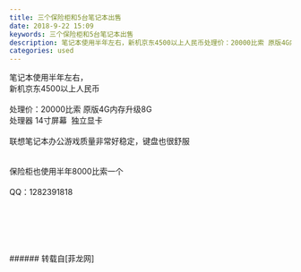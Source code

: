 ```yaml
---
title: 三个保险柜和5台笔记本出售
date: 2018-9-22 15:09
keywords: 三个保险柜和5台笔记本出售
description: 笔记本使用半年左右，新机京东4500以上人民币处理价：20000比索 原版4G内存升级8G处理器 14寸屏幕  独立显卡联想笔记本办公游戏质量非常好稳定，键盘也很舒服保险柜也使用半年8000比索一个QQ：1282391818
categories: used
---
```

<td class="t_f" id="postmessage_1862419">

笔记本使用半年左右，<br/>
新机京东4500以上人民币<br/>
<br/>
处理价：20000比索 原版4G内存升级8G<br/>
处理器 14寸屏幕  独立显卡<br/>
<br/>
联想笔记本办公游戏质量非常好稳定，键盘也很舒服<br/>
<br/>
<br/>
保险柜也使用半年8000比索一个<br/>
<br/>
QQ：1282391818<br/>
<br/>
<img alt="" border="0" class="zoom" data-cf-modified-8bd3172c97f45ff809d61718-="" file="http://www.flw.ph/data/appbyme/upload/image/201809/22/n48morzeQxvD.jpg" id="aimg_IAL2L" lazyloadthumb="1" onclick="" onmouseover="" src="http://www.flw.ph/data/appbyme/upload/image/201809/22/n48morzeQxvD.jpg"/><br/>
<br/>
<img alt="" border="0" class="zoom" data-cf-modified-8bd3172c97f45ff809d61718-="" file="http://www.flw.ph/data/appbyme/upload/image/201809/22/JcZ4Jo2EhpWR.jpg" id="aimg_s24H6" lazyloadthumb="1" onclick="" onmouseover="" src="http://www.flw.ph/data/appbyme/upload/image/201809/22/JcZ4Jo2EhpWR.jpg"/><br/>
<br/>
<img alt="" border="0" class="zoom" data-cf-modified-8bd3172c97f45ff809d61718-="" file="http://www.flw.ph/data/appbyme/upload/image/201809/22/vmtnWZOevq8o.jpg" id="aimg_n2ST3" lazyloadthumb="1" onclick="" onmouseover="" src="http://www.flw.ph/data/appbyme/upload/image/201809/22/vmtnWZOevq8o.jpg"/><br/>
<br/>
<img alt="" border="0" class="zoom" data-cf-modified-8bd3172c97f45ff809d61718-="" file="http://www.flw.ph/data/appbyme/upload/image/201809/22/sisjYv2DZbOL.jpg" id="aimg_N8N85" lazyloadthumb="1" onclick="" onmouseover="" src="http://www.flw.ph/data/appbyme/upload/image/201809/22/sisjYv2DZbOL.jpg"/><br/>
<br/>
</td>
###### 转载自[菲龙网]
